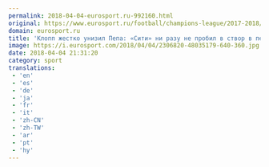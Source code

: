 ```yaml
---
permalink: 2018-04-04-eurosport.ru-992160.html
original: https://www.eurosport.ru/football/champions-league/2017-2018/story_sto6700736.shtml
domain: eurosport.ru
title: 'Клопп жестко унизил Пепа: «Сити» ни разу не пробил в створ в первом четвертьфинале ЛЧ'
image: https://i.eurosport.com/2018/04/04/2306820-48035179-640-360.jpg
date: 2018-04-04 21:31:20
category: sport
translations: 
 - 'en'
 - 'es'
 - 'de'
 - 'ja'
 - 'fr'
 - 'it'
 - 'zh-CN'
 - 'zh-TW'
 - 'ar'
 - 'pt'
 - 'hy'
---
```


